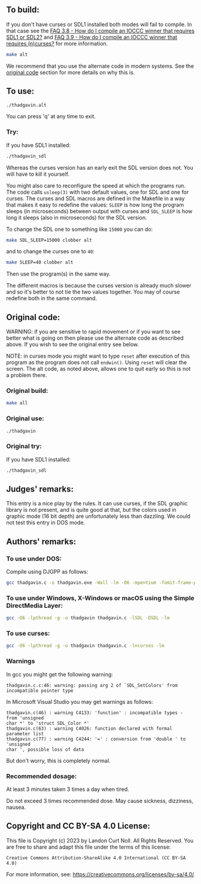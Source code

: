 ## To build:

If you don't have curses or SDL1 installed both modes will fail to compile. In
that case see the [FAQ 3.8 - How do I compile an IOCCC winner that requires SDL1
or SDL2?](/faq.md#SDL) and [FAQ 3.9  - How do I compile an IOCCC winner that
requires (n)curses?](/faq.md#faq3_9) for more information.


```sh
make alt
```

We recommend that you use the alternate code in modern systems. See the
[original code](#original-code) section for more details on why this is.


## To use:

```sh
./thadgavin.alt
```

You can press 'q' at any time to exit.

### Try:

If you have SDL1 installed:

```sh
./thadgavin_sdl
```

Whereas the curses version has an early exit the SDL version does not. You will
have to kill it yourself.

You might also care to reconfigure the speed at which the programs run. The code
calls `usleep(3)` with two default values, one for SDL and one for curses. The
curses and SDL macros are defined in the Makefile in a way that makes it easy to
redefine the values: `SLEEP` is how long the program sleeps (in microseconds)
between output with curses and `SDL_SLEEP` is how long it sleeps (also in
microseconds) for the SDL version.

To change the SDL one to something like `15000` you can do:

```sh
make SDL_SLEEP=15000 clobber alt
```

and to change the curses one to `40`:

```sh
make SLEEP=40 clobber alt
```

Then use the program(s) in the same way.

The different macros is because the curses version is already much slower and so
it's better to not tie the two values together. You may of course redefine both
in the same command.


## Original code:

WARNING: if you are sensitive to rapid movement or if you want to see better
what is going on then please use the alternate code as described above. If you
wish to see the original entry see below.

NOTE: in curses mode you might want to type `reset` after execution of this
program as the program does not call `endwin()`. Using `reset` will clear the
screen. The alt code, as noted above, allows one to quit early so this is not a
problem there.


### Original build:

```sh
make all
```

### Original use:

```sh
./thadgavin
```

### Original try:

If you have SDL1 installed:

```sh
./thadgavin_sdl
```


## Judges' remarks:

This entry is a nice play by the rules. It can use curses, if the
SDL graphic library is not present, and is quite good at that,
but the colors used in graphic mode (16 bit depth) are unfortunately
less than dazzling. We could not test this entry in DOS mode.


## Authors' remarks:


### To use under DOS:

Compile using DJGPP as follows:

```sh
gcc thadgavin.c -o thadgavin.exe -Wall -lm -O6 -mpentium -fomit-frame-pointer -ffast-math
```


### To use under Windows, X-Windows or macOS using the Simple DirectMedia Layer:

```sh
gcc -O6 -lpthread -g -o thadgavin thadgavin.c -lSDL -DSDL -lm
```


### To use curses:


```sh
gcc -O6 -lpthread -g -o thadgavin thadgavin.c -lncurses -lm
```


### Warnings

In gcc you might get the following warning:

```
thadgavin.c.c:46: warning: passing arg 2 of `SDL_SetColors' from incompatible pointer type
```

In Microsoft Visual Studio you may get warnings as follows:

```
thadgavin.c(46) : warning C4133: 'function' : incompatible types - from 'unsigned
char *' to 'struct SDL_Color *'
thadgavin.c(63) : warning C4026: function declared with formal parameter list
thadgavin.c(77) : warning C4244: '=' : conversion from 'double ' to 'unsigned
char ', possible loss of data

```

But don't worry, this is completely normal.

### Recommended dosage:

At least 3 minutes taken 3 times a day when tired.

Do not exceed 3 times recommended dose.  May cause sickness, dizziness, nausea.


## Copyright and CC BY-SA 4.0 License:

This file is Copyright (c) 2023 by Landon Curt Noll.  All Rights Reserved.
You are free to share and adapt this file under the terms of this license:

    Creative Commons Attribution-ShareAlike 4.0 International (CC BY-SA 4.0)

For more information, see: https://creativecommons.org/licenses/by-sa/4.0/
